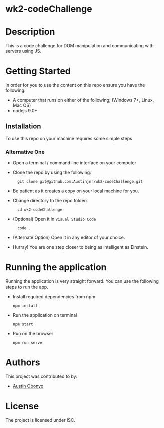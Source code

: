 # wk2-codeChallenge

# Description
This is a code challenge for DOM manipulation and communicating with servers using JS.


# Getting Started
In order for you to use the content on this repo ensure you have the following:

- A computer that runs on either of the following; (Windows 7+, Linux, Mac OS)
- nodejs 9.0+


## Installation

To use this repo on your machine requires some simple steps

### Alternative One

- Open a terminal / command line interface on your computer
- Clone the repo by using the following:

        git clone git@github.com:Austinjnr/wk2-codeChallenge.git

- Be patient as it creates a copy on your local machine for you.
- Change directory to the repo folder:

        cd wk2-codeChallenge

- (Optional) Open it in ``Visual Studio Code``

        code .

- (Alternate Option) Open it in any editor of your choice.
- Hurray! You are one step closer to being as intelligent as Einstein.


# Running the application

Running the application is very straight forward. You can use the following steps to run the app.

- Install required dependencies from npm

      npm install
- Run the application on terminal

      npm start

- Run on the browser

      npm run serve

# Authors
This project was contributed to by:
- [Austin Obonyo](https://github.com/Austinjnr)

# License
The project is licensed under ISC.